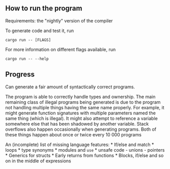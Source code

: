 ## How to run the program

Requirements: the "nightly" version of the compiler

To generate code and test it, run

```
cargo run -- [FLAGS]
```

For more information on different flags available, run 

```
cargo run -- --help
```

## Progress

Can generate a fair amount of syntactically correct programs.

The program is able to correctly handle types and ownership. The main remaining class of illegal programs being generated is due to the program not handling multiple things having the same name properly. For example, it might generate function signatures with multiple parameters named the same thing (which is illegal). It might also attempt to reference a variable somewhere else that has been shadowed by another variable. Stack overflows also happen occasionally when generating programs. Both of these things happen about once or twice every 10 000 programs

An (incomplete) list of missing language features:
    * If/else and match
    * loops
    * type synonyms
    * modules and `use`
    * unsafe code
        - unions
        - pointers
    * Generics for structs
    * Early returns from functions
    * Blocks, if/else and so on in the middle of expressions

